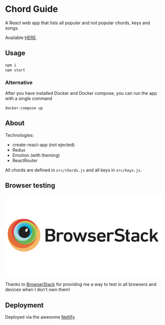 # Chord Guide

A React web app that lists all popular and not popular chords, keys and songs.

Available [HERE](http://imagitama.github.io/chordmaster).

## Usage

    npm i
    npm start

### Alternative

After you have installed Docker and Docker compose, you can run the app with a single command

    docker-compose up

## About

Technologies:

- create-react-app (not ejected)
- Redux
- Emotion (with theming)
- ReactRouter

All chords are defined in `src/chords.js` and all keys in `src/keys.js`.

## Browser testing

<img src="./browserstack-logo.png" />

Thanks to [BrowserStack](https://www.browserstack.com/) for providing me a way to test
in all browsers and devices when I don't own them!

## Deployment

Deployed via the awesome [Netlify](https://www.netlify.com/).
